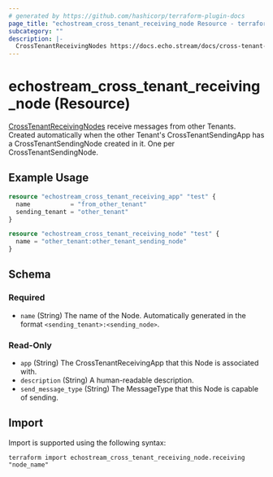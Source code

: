 ```yaml
---
# generated by https://github.com/hashicorp/terraform-plugin-docs
page_title: "echostream_cross_tenant_receiving_node Resource - terraform-provider-echostream"
subcategory: ""
description: |-
  CrossTenantReceivingNodes https://docs.echo.stream/docs/cross-tenant-receiving-node receive messages from other Tenants. Created automatically when the other Tenant's CrossTenantSendingApp has a CrossTenantSendingNode created in it. One per CrossTenantSendingNode.
---
```


# echostream_cross_tenant_receiving_node (Resource)

[CrossTenantReceivingNodes](https://docs.echo.stream/docs/cross-tenant-receiving-node) receive messages from other Tenants. Created automatically when the other Tenant's CrossTenantSendingApp has a CrossTenantSendingNode created in it. One per CrossTenantSendingNode.

## Example Usage

```terraform
resource "echostream_cross_tenant_receiving_app" "test" {
  name           = "from_other_tenant"
  sending_tenant = "other_tenant"
}

resource "echostream_cross_tenant_receiving_node" "test" {
  name = "other_tenant:other_tenant_sending_node"
}
```

<!-- schema generated by tfplugindocs -->
## Schema

### Required

- `name` (String) The name of the Node. Automatically generated in the format `<sending_tenant>:<sending_node>`.

### Read-Only

- `app` (String) The CrossTenantReceivingApp that this Node is associated with.
- `description` (String) A human-readable description.
- `send_message_type` (String) The MessageType that this Node is capable of sending.

## Import

Import is supported using the following syntax:

```shell
terraform import echostream_cross_tenant_receiving_node.receiving "node_name"
```
